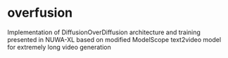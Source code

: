 # overfusion
Implementation of DiffusionOverDiffusion architecture and training presented in NUWA-XL based on modified ModelScope text2video model for extremely long video generation
